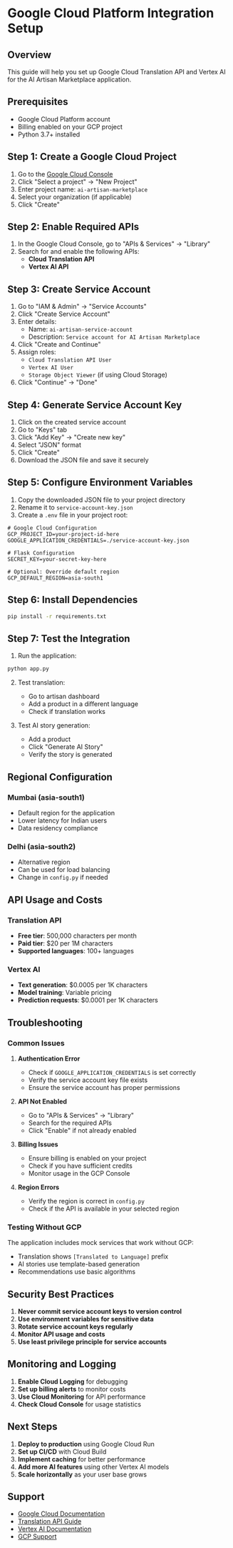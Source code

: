 # Google Cloud Platform Integration Setup

## Overview
This guide will help you set up Google Cloud Translation API and Vertex AI for the AI Artisan Marketplace application.

## Prerequisites
- Google Cloud Platform account
- Billing enabled on your GCP project
- Python 3.7+ installed

## Step 1: Create a Google Cloud Project

1. Go to the [Google Cloud Console](https://console.cloud.google.com/)
2. Click "Select a project" → "New Project"
3. Enter project name: `ai-artisan-marketplace`
4. Select your organization (if applicable)
5. Click "Create"

## Step 2: Enable Required APIs

1. In the Google Cloud Console, go to "APIs & Services" → "Library"
2. Search for and enable the following APIs:
   - **Cloud Translation API**
   - **Vertex AI API**

## Step 3: Create Service Account

1. Go to "IAM & Admin" → "Service Accounts"
2. Click "Create Service Account"
3. Enter details:
   - Name: `ai-artisan-service-account`
   - Description: `Service account for AI Artisan Marketplace`
4. Click "Create and Continue"
5. Assign roles:
   - `Cloud Translation API User`
   - `Vertex AI User`
   - `Storage Object Viewer` (if using Cloud Storage)
6. Click "Continue" → "Done"

## Step 4: Generate Service Account Key

1. Click on the created service account
2. Go to "Keys" tab
3. Click "Add Key" → "Create new key"
4. Select "JSON" format
5. Click "Create"
6. Download the JSON file and save it securely

## Step 5: Configure Environment Variables

1. Copy the downloaded JSON file to your project directory
2. Rename it to `service-account-key.json`
3. Create a `.env` file in your project root:

```env
# Google Cloud Configuration
GCP_PROJECT_ID=your-project-id-here
GOOGLE_APPLICATION_CREDENTIALS=./service-account-key.json

# Flask Configuration
SECRET_KEY=your-secret-key-here

# Optional: Override default region
GCP_DEFAULT_REGION=asia-south1
```

## Step 6: Install Dependencies

```bash
pip install -r requirements.txt
```

## Step 7: Test the Integration

1. Run the application:
```bash
python app.py
```

2. Test translation:
   - Go to artisan dashboard
   - Add a product in a different language
   - Check if translation works

3. Test AI story generation:
   - Add a product
   - Click "Generate AI Story"
   - Verify the story is generated

## Regional Configuration

### Mumbai (asia-south1)
- Default region for the application
- Lower latency for Indian users
- Data residency compliance

### Delhi (asia-south2)
- Alternative region
- Can be used for load balancing
- Change in `config.py` if needed

## API Usage and Costs

### Translation API
- **Free tier**: 500,000 characters per month
- **Paid tier**: $20 per 1M characters
- **Supported languages**: 100+ languages

### Vertex AI
- **Text generation**: $0.0005 per 1K characters
- **Model training**: Variable pricing
- **Prediction requests**: $0.0001 per 1K characters

## Troubleshooting

### Common Issues

1. **Authentication Error**
   - Check if `GOOGLE_APPLICATION_CREDENTIALS` is set correctly
   - Verify the service account key file exists
   - Ensure the service account has proper permissions

2. **API Not Enabled**
   - Go to "APIs & Services" → "Library"
   - Search for the required APIs
   - Click "Enable" if not already enabled

3. **Billing Issues**
   - Ensure billing is enabled on your project
   - Check if you have sufficient credits
   - Monitor usage in the GCP Console

4. **Region Errors**
   - Verify the region is correct in `config.py`
   - Check if the API is available in your selected region

### Testing Without GCP

The application includes mock services that work without GCP:
- Translation shows `[Translated to Language]` prefix
- AI stories use template-based generation
- Recommendations use basic algorithms

## Security Best Practices

1. **Never commit service account keys to version control**
2. **Use environment variables for sensitive data**
3. **Rotate service account keys regularly**
4. **Monitor API usage and costs**
5. **Use least privilege principle for service accounts**

## Monitoring and Logging

1. **Enable Cloud Logging** for debugging
2. **Set up billing alerts** to monitor costs
3. **Use Cloud Monitoring** for API performance
4. **Check Cloud Console** for usage statistics

## Next Steps

1. **Deploy to production** using Google Cloud Run
2. **Set up CI/CD** with Cloud Build
3. **Implement caching** for better performance
4. **Add more AI features** using other Vertex AI models
5. **Scale horizontally** as your user base grows

## Support

- [Google Cloud Documentation](https://cloud.google.com/docs)
- [Translation API Guide](https://cloud.google.com/translate/docs)
- [Vertex AI Documentation](https://cloud.google.com/vertex-ai/docs)
- [GCP Support](https://cloud.google.com/support)
